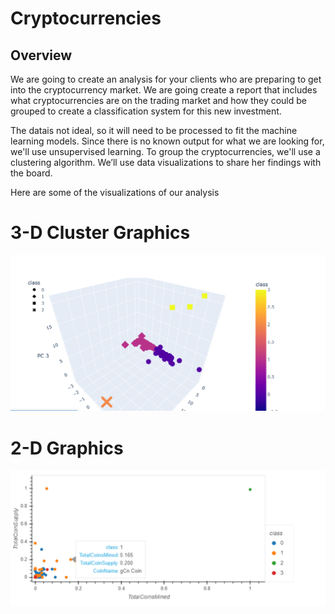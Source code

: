 # Cryptocurrencies

## Overview
We are going to create an analysis for your clients who are preparing to get into the cryptocurrency market. We are going create a report that includes what cryptocurrencies are on the trading market and how they could be grouped to create a classification system for this new investment.



The datais not ideal, so it will need to be processed to fit the machine learning models. Since there is no known output for what we are looking for, we'll use unsupervised learning. To group the cryptocurrencies, we'll use a clustering algorithm. We’ll use data visualizations to share her findings with the board.


Here are some of the visualizations of our analysis

# 3-D Cluster Graphics

![image](https://github.com/gotica462/Cryptocurrencies/blob/main/3D%20Scatter%20with%20clusters.png)

# 2-D Graphics

![image](https://github.com/gotica462/Cryptocurrencies/blob/main/2D%20Graphics.png)

